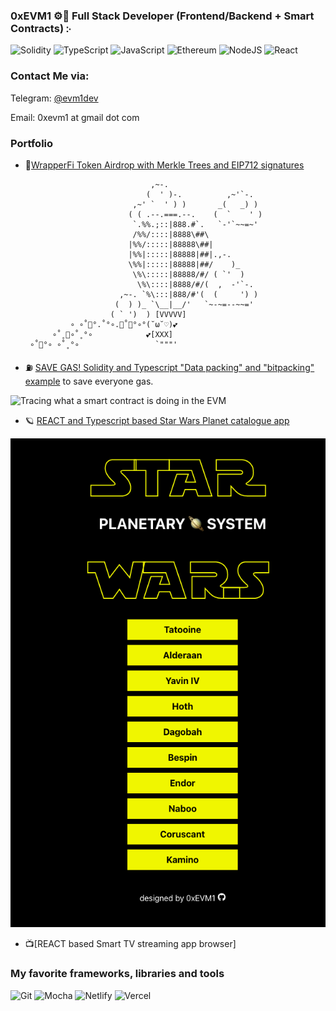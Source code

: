 ### 0xEVM1 ⚙️🔨 Full Stack Developer (Frontend/Backend + Smart Contracts) ჻
![Solidity](https://img.shields.io/badge/Solidity-%23363636.svg?style=for-the-badge&logo=solidity&logoColor=white) ![TypeScript](https://img.shields.io/badge/typescript-%23007ACC.svg?style=for-the-badge&logo=typescript&logoColor=white) ![JavaScript](https://img.shields.io/badge/javascript-%23323330.svg?style=for-the-badge&logo=javascript&logoColor=%23F7DF1E)
![Ethereum](https://img.shields.io/badge/Ethereum-3C3C3D?style=for-the-badge&logo=Ethereum&logoColor=white)
![NodeJS](https://img.shields.io/badge/node.js-6DA55F?style=for-the-badge&logo=node.js&logoColor=white)
![React](https://img.shields.io/badge/react-%2320232a.svg?style=for-the-badge&logo=react&logoColor=%2361DAFB)

### Contact Me via:

Telegram: [@evm1dev](https://t.me/evm1dev)

Email: 0xevm1 at gmail dot com







### Portfolio

- 🍬[WrapperFi Token Airdrop with Merkle Trees and EIP712 signatures](https://github.com/Wrapper-Fi/wrapper-fi-token-distributor-airdrop-ecdsa-merkle)


                                  ,~-.
                                 (  ' )-.          ,~'`-.
                              ,~' `  ' ) )       _(   _) )
                             ( ( .--.===.--.    (  `    ' )
                              `.%%.;::|888.#`.   `-'`~~=~'
                              /%%/::::|8888\##\
                             |%%/:::::|88888\##|
                             |%%|:::::|88888|##|.,-.
                             \%%|:::::|88888|##/    )_
                              \%\:::::|88888/#/ ( `'  )
                               \%\::::|8888/#/(  ,  -'`-.
                           ,~-. `%\:::|888/#'(  (     ') )
                          (  ) )_ `\__|__/'   `~-~=--~~='
                         ( ` ')  ) [VVVVV]
                ∘ ∘˚🍬°.˚°∘.🍬˚🍬°∘°(˘ω˘♡)💕
            ∘˚˳🍬∘˚˳°∘            💕[XXX]
       ∘˚🍬°∘ ∘˚˳°∘                 `"""'  


- ⛽️ [SAVE GAS! Solidity and Typescript "Data packing" and "bitpacking" example](https://github.com/0xevm1/chad-dao-solidity-bit-packing) to save everyone gas.

![Tracing what a smart contract is doing in the EVM](https://github.com/0xevm1/0xEVM1/blob/main/evm-efficiency-tracer.gif)

- 🪐 [REACT and Typescript based Star Wars Planet catalogue app](https://github.com/0xevm1/swapi-planets)

![|100](https://github.com/0xevm1/0xEVM1/blob/main/swapiimage.png)

- 📺[REACT based Smart TV streaming app browser]


### My favorite frameworks, libraries and tools

![Git](https://img.shields.io/badge/git-%23F05033.svg?style=for-the-badge&logo=git&logoColor=white)
![Mocha](https://img.shields.io/badge/-mocha-%238D6748?style=for-the-badge&logo=mocha&logoColor=white)
![Netlify](https://img.shields.io/badge/netlify-%23000000.svg?style=for-the-badge&logo=netlify&logoColor=#00C7B7)
![Vercel](https://img.shields.io/badge/vercel-%23000000.svg?style=for-the-badge&logo=vercel&logoColor=white)


<!--
**0xevm1/0xEVM1** is a ✨ _special_ ✨ repository because its `README.md` (this file) appears on your GitHub profile.

Here are some ideas to get you started:

- 🔭 I’m currently working on ...
- 🌱 I’m currently learning ...
- 👯 I’m looking to collaborate on ...
- 🤔 I’m looking for help with ...
- 💬 Ask me about ...
- 📫 How to reach me: ...
- 😄 Pronouns: ...
- ⚡ Fun fact: ...
-->
